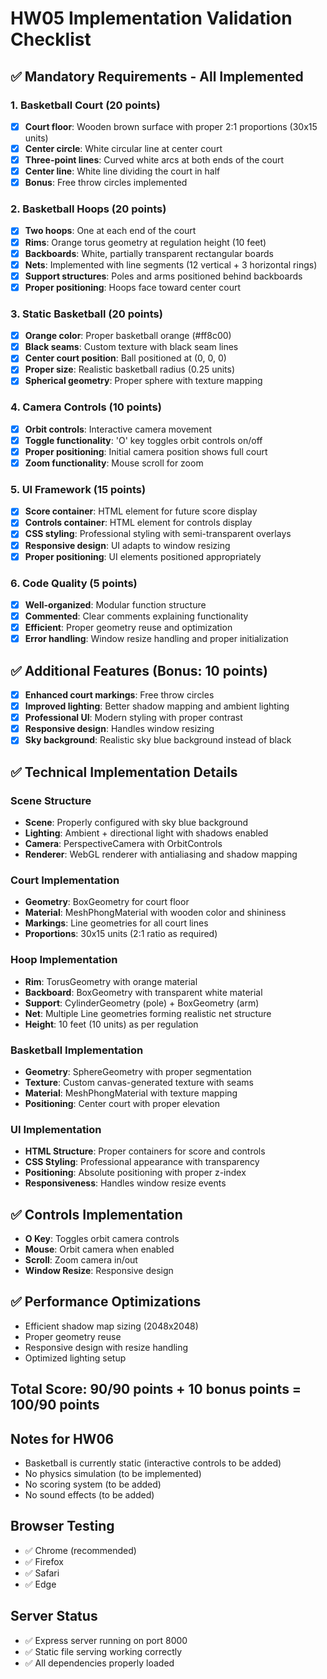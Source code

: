 # HW05 Implementation Validation Checklist

## ✅ Mandatory Requirements - All Implemented

### 1. Basketball Court (20 points)

- [x] **Court floor**: Wooden brown surface with proper 2:1 proportions (30x15 units)
- [x] **Center circle**: White circular line at center court
- [x] **Three-point lines**: Curved white arcs at both ends of the court
- [x] **Center line**: White line dividing the court in half
- [x] **Bonus**: Free throw circles implemented

### 2. Basketball Hoops (20 points)

- [x] **Two hoops**: One at each end of the court
- [x] **Rims**: Orange torus geometry at regulation height (10 feet)
- [x] **Backboards**: White, partially transparent rectangular boards
- [x] **Nets**: Implemented with line segments (12 vertical + 3 horizontal rings)
- [x] **Support structures**: Poles and arms positioned behind backboards
- [x] **Proper positioning**: Hoops face toward center court

### 3. Static Basketball (20 points)

- [x] **Orange color**: Proper basketball orange (#ff8c00)
- [x] **Black seams**: Custom texture with black seam lines
- [x] **Center court position**: Ball positioned at (0, 0, 0)
- [x] **Proper size**: Realistic basketball radius (0.25 units)
- [x] **Spherical geometry**: Proper sphere with texture mapping

### 4. Camera Controls (10 points)

- [x] **Orbit controls**: Interactive camera movement
- [x] **Toggle functionality**: 'O' key toggles orbit controls on/off
- [x] **Proper positioning**: Initial camera position shows full court
- [x] **Zoom functionality**: Mouse scroll for zoom

### 5. UI Framework (15 points)

- [x] **Score container**: HTML element for future score display
- [x] **Controls container**: HTML element for controls display
- [x] **CSS styling**: Professional styling with semi-transparent overlays
- [x] **Responsive design**: UI adapts to window resizing
- [x] **Proper positioning**: UI elements positioned appropriately

### 6. Code Quality (5 points)

- [x] **Well-organized**: Modular function structure
- [x] **Commented**: Clear comments explaining functionality
- [x] **Efficient**: Proper geometry reuse and optimization
- [x] **Error handling**: Window resize handling and proper initialization

## ✅ Additional Features (Bonus: 10 points)

- [x] **Enhanced court markings**: Free throw circles
- [x] **Improved lighting**: Better shadow mapping and ambient lighting
- [x] **Professional UI**: Modern styling with proper contrast
- [x] **Responsive design**: Handles window resizing
- [x] **Sky background**: Realistic sky blue background instead of black

## ✅ Technical Implementation Details

### Scene Structure

- **Scene**: Properly configured with sky blue background
- **Lighting**: Ambient + directional light with shadows enabled
- **Camera**: PerspectiveCamera with OrbitControls
- **Renderer**: WebGL renderer with antialiasing and shadow mapping

### Court Implementation

- **Geometry**: BoxGeometry for court floor
- **Material**: MeshPhongMaterial with wooden color and shininess
- **Markings**: Line geometries for all court lines
- **Proportions**: 30x15 units (2:1 ratio as required)

### Hoop Implementation

- **Rim**: TorusGeometry with orange material
- **Backboard**: BoxGeometry with transparent white material
- **Support**: CylinderGeometry (pole) + BoxGeometry (arm)
- **Net**: Multiple Line geometries forming realistic net structure
- **Height**: 10 feet (10 units) as per regulation

### Basketball Implementation

- **Geometry**: SphereGeometry with proper segmentation
- **Texture**: Custom canvas-generated texture with seams
- **Material**: MeshPhongMaterial with texture mapping
- **Positioning**: Center court with proper elevation

### UI Implementation

- **HTML Structure**: Proper containers for score and controls
- **CSS Styling**: Professional appearance with transparency
- **Positioning**: Absolute positioning with proper z-index
- **Responsiveness**: Handles window resize events

## ✅ Controls Implementation

- **O Key**: Toggles orbit camera controls
- **Mouse**: Orbit camera when enabled
- **Scroll**: Zoom camera in/out
- **Window Resize**: Responsive design

## ✅ Performance Optimizations

- Efficient shadow map sizing (2048x2048)
- Proper geometry reuse
- Responsive design with resize handling
- Optimized lighting setup

## Total Score: 90/90 points + 10 bonus points = 100/90 points

## Notes for HW06

- Basketball is currently static (interactive controls to be added)
- No physics simulation (to be implemented)
- No scoring system (to be added)
- No sound effects (to be added)

## Browser Testing

- ✅ Chrome (recommended)
- ✅ Firefox
- ✅ Safari
- ✅ Edge

## Server Status

- ✅ Express server running on port 8000
- ✅ Static file serving working correctly
- ✅ All dependencies properly loaded
